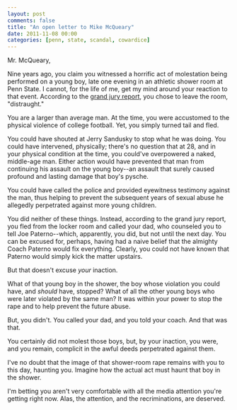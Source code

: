 ```yaml
---
layout: post
comments: false
title: "An open letter to Mike McQueary"
date: 2011-11-08 00:00
categories: [penn, state, scandal, cowardice]
---
```


Mr. McQueary,

Nine years ago, you claim you witnessed a horrific act of molestation being
performed on a young boy, late one evening in an athletic shower room at
Penn State. I cannot, for the life of me, get my mind around your reaction
to that event. According to the [grand jury report][], you chose to leave
the room, "distraught."

You are a larger than average man. At the time, you were accustomed to
the physical violence of college football. Yet, you simply turned tail and
fled.

You could have shouted at Jerry Sandusky to stop what he was doing. You could
have intervened, physically; there's no question that at 28, and in your
physical condition at the time, you could've overpowered a naked, middle-age
man. Either action would have prevented that man from continuing his
assault on the young boy--an assault that surely caused profound and
lasting damage that boy's pysche.

You could have called the police and provided eyewitness testimony against
the man, thus helping to prevent the subsequent years of sexual abuse he
allegedly perpetrated against more young children.

You did neither of these things. Instead, according to the grand jury
report, you fled from the locker room and called your dad, who counseled
you to tell Joe Paterno--which, apparently, you did, but not until the next
day. You can be excused for, perhaps, having had a naive belief that the
almighty Coach Paterno would fix everything. Clearly, you could not have known
that Paterno would simply kick the matter upstairs.

But that doesn't excuse *your* inaction.

What of that young boy in the shower, the boy whose violation you could
have, and *should* have, stopped? What of all the other young boys who were
later violated by the same man? It was within your power to stop the rape
and to help prevent the future abuse.

But, you didn't. You called your dad, and you told your coach. And that
was that.

You certainly did not molest those boys, but, by your inaction, you were,
and you remain, complicit in the awful deeds perpetrated against them.

I've no doubt that the image of that shower-room rape remains with you to
this day, haunting you. Imagine how the actual act must haunt that boy in
the shower.

I'm betting you aren't very comfortable with all the media attention you're
getting right now. Alas, the attention, and the recriminations, are deserved.

[grand jury report]: http://online.wsj.com/public/resources/documents/Presentment.pdf
